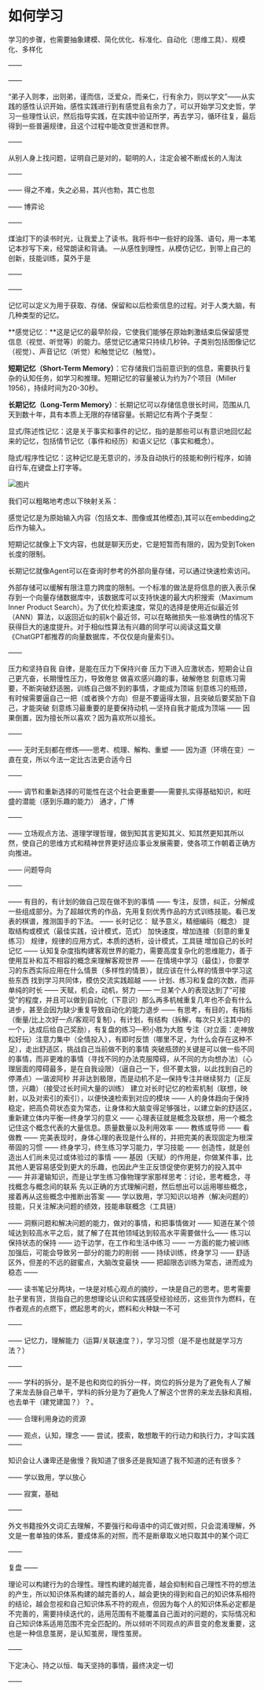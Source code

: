 # 如何学习

学习的步骤，也需要抽象建模、简化优化、标准化、自动化（思维工具）、规模化、多样化

——



——

“弟子入则孝，出则弟，谨而信，泛爱众，而亲仁，行有余力，则以学文”——从实践的感性认识开始，感性实践进行到有感觉且有余力了，可以开始学习文史哲，学习一些理性认识，然后指导实践，在实践中验证所学，再去学习，循环往复，最后得到一些普遍规律，且这个过程中能改变世道和世界。

——

从别人身上找问题，证明自己是对的，聪明的人，注定会被不断成长的人淘汰

——

——
得之不难，失之必易，其兴也勃，其亡也忽

——
博弈论

——

煤油灯下的读书时光，让我爱上了读书。我将书中一些好的段落、语句，用一本笔记本抄写下来，经常朗读和背诵。
—从感性到理性，从模仿记忆，到带上自己的创新，技能训练，莫外于是

——

——

记忆可以定义为用于获取、存储、保留和以后检索信息的过程。对于人类大脑，有几种类型的记忆。

**感觉记忆：**这是记忆的最早阶段，它使我们能够在原始刺激结束后保留感觉信息（视觉、听觉等）的能力。感觉记忆通常只持续几秒钟。子类别包括图像记忆（视觉）、声音记忆（听觉）和触觉记忆（触觉）。

**短期记忆（Short-Term Memory）**：它存储我们当前意识到的信息，需要执行复杂的认知任务，如学习和推理。短期记忆的容量被认为约为7个项目（Miller 1956），持续时间为20-30秒。

**长期记忆（Long-Term Memory）**：长期记忆可以存储信息很长时间，范围从几天到数十年，具有本质上无限的存储容量。长期记忆有两个子类型：

显式/陈述性记忆：这是关于事实和事件的记忆，指的是那些可以有意识地回忆起来的记忆，包括情节记忆（事件和经历）和语义记忆（事实和概念）。



隐式/程序性记忆：这种记忆是无意识的，涉及自动执行的技能和例行程序，如骑自行车,在键盘上打字等。

![图片](/Users/tiger/www/blog/myBlog/images/memory.png)

我们可以粗略地考虑以下映射关系：

感觉记忆是为原始输入内容（包括文本、图像或其他模态),其可以在embedding之后作为输入。

短期记忆就像上下文内容，也就是聊天历史，它是短暂而有限的，因为受到Token长度的限制。

长期记忆就像Agent可以在查询时参考的外部向量存储，可以通过快速检索访问。

外部存储可以缓解有限注意力跨度的限制。一个标准的做法是将信息的嵌入表示保存到一个向量存储数据库中，该数据库可以支持快速的最大内积搜索（Maximum Inner Product Search）。为了优化检索速度，常见的选择是使用近似最近邻（ANN）算法，以返回近似的前k个最近邻，可以在略微损失一些准确性的情况下获得巨大的速度提升。对于相似性算法有兴趣的同学可以阅读这篇文章《ChatGPT都推荐的向量数据库，不仅仅是向量索引》。

——

压力和坚持自我
自律，是能在压力下保持兴奋
压力下进入应激状态，短期会让自己更亢奋，长期慢性压力，导致倦怠
做喜欢感兴趣的事，破解倦怠
刻意练习需要，不断突破舒适圈，训练自己做不到的事情，才能成为顶端
刻意练习的瓶颈，有时候需要逼自己一把（或者换个方向）但是不要逼得太狠，且突破后要奖励下自己，才能突破
刻意练习最重要的是要保持动机
—坚持自我才能成为顶端
——
因果倒置，因为擅长所以喜欢？因为喜欢所以擅长。

——

——
无时无刻都在修炼——思考、梳理、解构、重塑
——
因为道（环境在变）一直在变，所以今法一定比古法更合适今日

——

——
调节和重新选择的可能性在这个社会更重要——需要扎实得基础知识，和旺盛的潜能（感到乐趣的能力）
通才，广博

——

——
立场观点方法、道理学理哲理，做到知其言更知其义、知其然更知其所以然，使自己的思维方式和精神世界更好适应事业发展需要，使各项工作朝着正确方向推进。

——
问题导向

——

——
有目的，有计划的做自己现在做不到的事情
——
专注，反馈，纠正，分解成一些组成部分。为了超越优秀的作品，先用复刻优秀作品的方式训练技能。看已发表的棋谱，推测国手的下法。
——
长时记忆：
赋予意义，精细编码（概念）
提取结构或模式（最佳实践，设计模式，范式）
加快速度，增加连接（刻意的重复练习）
规律，规律的应用方式，本质的透析，设计模式，工具链
增加自己的长时记忆
——
认知复杂度指构建客观世界的能力，需要高度复杂化的思维能力，善于使用互补和互不相容的概念来理解客观世界
——
在情境中学习（最佳），你要学习的东西实际应用在什么情景（多样性的情景），就应该在什么样的情景中学习这些东西
找到学习共同体，模仿交流实践超越
——
计划、练习和复盘的次数，而非单纯的时长
——
天赋，机会，动机，努力
——
一旦某个人的表现达到了“可接受”的程度，并且可以做到自动化（下意识）那么再多机械重复几年也不会有什么进步，甚至会因为缺少重复导致自动化的能力退步
——
有思考，有目的，有指标（衡量/比上次好一点/客观可复制），有计划，有结构（拆解，每次只关注其中的一个，达成后给自己奖励），有复盘的练习—积小胜为大胜
专注（对立面：走神放松好玩）注意力集中（全情投入），有即时反馈（哪里不足，为什么会存在这种不足），走出舒适区，挑战自己当前做不到的事情
突破瓶颈的关键是可以做一些不同的事情，而非更难的事情（寻找不同的办法克服障碍，从不同的方向想办法）（心理层面的障碍最多，是在自我设限）（逼自己一下，但不要太狠，以此找到自己的停滞点）—谐波阿秒
并非达到极限，而是动机不足—保持专注并继续努力（正反馈，兴趣）（接受过长时间大量的训练）
建立对长时记忆的检索机制（联想，映射，以及对索引的索引），以便快速检索到对应的模块
——
人的身体趋向于保持稳定，把高负荷状态变为常态，让身体和大脑变得足够强壮，以建立新的舒适区，重新建立体内平衡—终身学习的意义
——
心理表征就是概念及联想，用一个概念记住这个概念代表的大量信息。质量数量以及利用效率
——
教练或导师
——
看做教
——
完美表现时，身体心理的表现是什么样的，并把完美的表现固定为根深蒂固的习惯
——
终身学习，终生练习学习能力，学习技能
——
创造性，就是创造出人们尚未见过或体验过的事情
——
基因（天赋）的作用是，你做某件事，比其他人更容易感受到更大的乐趣，也因此产生正反馈促使你更努力的投入其中
——
并非灌输知识，而是让学生练习像物理学家那样思考：讨论，思考概念，寻找概念与概念间的联系
先以正确的方式理解问题，然后想出可以运用哪些概念，接着再从这些概念中推断出答案
——
学以致用，学习知识以培养（解决问题的）技能，只关注解决问题的绩效，技能串联概念（工具链）

——
洞察问题和解决问题的能力，做对的事情，和把事情做对
——
知道在某个领域达到较高水平之后，就了解了在其他领域达到较高水平需要做什么——
练习以保持状态的保持
——
边干边学，在工作和生活中练习
——
一方面的能力被训练加强后，可能会导致另一部分的能力的削弱
——
持续训练，终身学习
——
舒适区外，但差的不远的甜蜜点，大脑改变最快
——
把超限态训练为常态，进而成为稳态
——

——
读书笔记分两块，一块是对核心观点的摘抄，一块是自己的思考。思考需要肚子里有货，货指自己的思想理论认识和实践感受经验经历，这些货作为燃料，在作者观点的点燃下，燃起思考的火，燃料和火种缺一不可

——

——
记忆力，理解能力（运算/关联速度？），学习习惯（是不是也就是学习方法？）

——

——
学科的拆分，是不是也和岗位的拆分一样，岗位的拆分是为了避免有人了解了来龙去脉自己单干，学科的拆分是为了避免人了解这个世界的来龙去脉和真相，也去单干（建党建国？）？。

——
合理利用身边的资源

——
观点，认知，理念
——
尝试，摸索，敢想敢干的行动力和执行力，才叫实践
——

知识会让人谦卑还是傲慢？我知道了很多还是我知道了我不知道的还有很多？

——
学以致用，学以放心

——
寂寞，基础

——

外文书籍按外文词汇去理解，不要强行和母语中的词汇做对照，只会混淆理解，外文是一套单独的体系，要成体系的对照，而不是断章取义地只取其中的某个词汇

——

复盘
——

理论可以构建行为的合理性。理性构建的越完善，越会抑制和自己理性不符的想法的产生，所以知识体系构建的越完善的人，越会更快的得到和自己的知识体系相符的结论，越会忽视和自己知识体系不符的观点，但因为每个人的知识体系必定都是不完善的，需要持续迭代的，适用范围有不能覆盖自己面对的问题的，实际情况和自己知识体系适用范围不完全匹配的。所以倾听不同观点的声音变的愈发重要，这也是一种信息茧房，是认知茧房，理性茧房。

——

下定决心、持之以恒、每天坚持的事情，最终决定一切

——
